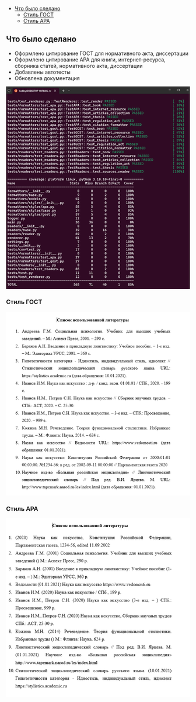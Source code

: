 
-  [Что было сделано](#Что-было-сделано)
    -  [Стиль ГОСТ](#Стиль-ГОСТ)
    -  [Стиль APA](#Стиль-APA)

## Что было сделано

-   Оформлено цитирование ГОСТ для нормативного акта, диссертации
-   Оформлено цитирование APA для книги, интернет-ресурса, сборника статей, нормативного акта, диссертации
-   Добавлены автотесты
-   Обновлена документация

![img](media/docker_1.png)

### Стиль ГОСТ

![img](media/gost.png)


### Стиль APA

![img](media/apa.png)

